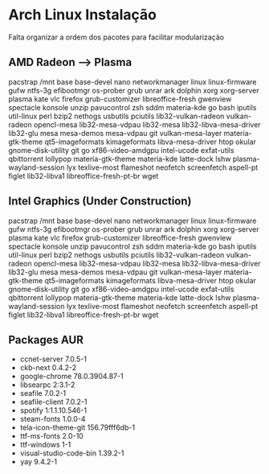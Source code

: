 # Arch Linux Instalação
Falta organizar a ordem dos pacotes para facilitar modularização

## AMD Radeon --> Plasma

pacstrap /mnt base base-devel nano networkmanager linux linux-firmware gufw ntfs-3g efibootmgr os-prober grub unrar ark dolphin xorg xorg-server plasma kate vlc firefox grub-customizer libreoffice-fresh gwenview spectacle konsole unzip pavucontrol zsh sddm materia-kde go bash iputils util-linux perl bzip2 nethogs usbutils pciutils lib32-vulkan-radeon vulkan-radeon opencl-mesa lib32-mesa-vdpau lib32-mesa lib32-libva-mesa-driver lib32-glu mesa mesa-demos mesa-vdpau git vulkan-mesa-layer materia-gtk-theme qt5-imageformats kimageformats libva-mesa-driver htop okular gnome-disk-utility git go xf86-video-amdgpu intel-ucode exfat-utils qbittorrent lollypop materia-gtk-theme materia-kde latte-dock lshw plasma-wayland-session lyx texlive-most flameshot neofetch screenfetch aspell-pt figlet lib32-libva1 libreoffice-fresh-pt-br wget


## Intel Graphics (Under Construction)

pacstrap /mnt base base-devel nano networkmanager linux linux-firmware gufw ntfs-3g efibootmgr os-prober grub unrar ark dolphin xorg xorg-server plasma kate vlc firefox grub-customizer libreoffice-fresh gwenview spectacle konsole unzip pavucontrol zsh sddm materia-kde go bash iputils util-linux perl bzip2 nethogs usbutils pciutils lib32-vulkan-radeon vulkan-radeon opencl-mesa lib32-mesa-vdpau lib32-mesa lib32-libva-mesa-driver lib32-glu mesa mesa-demos mesa-vdpau git vulkan-mesa-layer materia-gtk-theme qt5-imageformats kimageformats libva-mesa-driver htop okular gnome-disk-utility git go xf86-video-amdgpu intel-ucode exfat-utils qbittorrent lollypop materia-gtk-theme materia-kde latte-dock lshw plasma-wayland-session lyx texlive-most flameshot neofetch screenfetch aspell-pt figlet lib32-libva1 libreoffice-fresh-pt-br wget


## Packages AUR

- ccnet-server 7.0.5-1
- ckb-next 0.4.2-2
- google-chrome 78.0.3904.87-1
- libsearpc 2:3.1-2
- seafile 7.0.2-1
- seafile-client 7.0.2-1
- spotify 1:1.1.10.546-1
- steam-fonts 1.0.0-4
- tela-icon-theme-git 156.79fff6db-1
- ttf-ms-fonts 2.0-10
- ttf-windows 1-1
- visual-studio-code-bin 1.39.2-1
- yay 9.4.2-1
